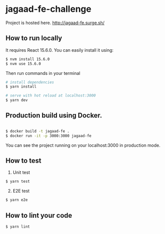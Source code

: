 # jagaad-fe-challenge

Project is hosted here.
http://jagaad-fe.surge.sh/

## How to run locally

It requires React 15.6.0.
You can easily install it using:

```bash
$ nvm install 15.6.0
$ nvm use 15.6.0
```

Then run commands in your terminal

```bash
# install dependencies
$ yarn install

# serve with hot reload at localhost:3000
$ yarn dev

```

## Production build using Docker.

```bash

$ docker build -t jagaad-fe .
$ docker run -it -p 3000:3000 jagaad-fe

```

You can see the project running on your localhost:3000 in production mode.

## How to test

1. Unit test

```bash
$ yarn test
```

2. E2E test

```bash
$ yarn e2e
```

## How to lint your code

```bash
$ yarn lint
```
